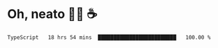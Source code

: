 # Oh, neato 🧑‍💻 ☕

<!--START_SECTION:waka-->

```txt
TypeScript   18 hrs 54 mins  █████████████████████████   100.00 %
```

<!--END_SECTION:waka-->
